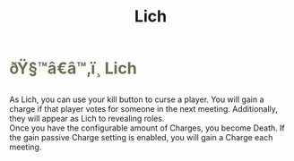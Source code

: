 ﻿---
lang: en-US
title: Lich
prev: Inquisitor
next: Quizmaster
---

# <font color="#677052">ðŸ§™â€â™‚ï¸ <b>Lich</b></font> <Badge text="Experimental" type="tip" vertical="middle"/>

As Lich, you can use your kill button to curse a player. You will gain a charge if that player votes for someone in the next meeting. Additionally, they will appear as Lich to revealing roles.<br>
Once you have the configurable amount of Charges, you become Death. If the gain passive Charge setting is enabled, you will gain a Charge each meeting.<br>
